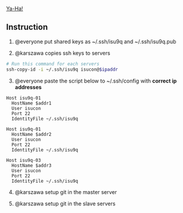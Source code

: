 [Ya-Ha!](https://www.youtube.com/watch?v=CrMArekfBBM)

## Instruction

1. @everyone put shared keys as ~/.ssh/isu9q and ~/.ssh/isu9q.pub

2. @karszawa copies ssh keys to servers

```bash
# Run this command for each servers
ssh-copy-id -i ~/.ssh/isu9q isucon@$ipaddr
```

3. @everyone paste the script below to ~/.ssh/config with **correct ip addresses**

```
Host isu9q-01
  HostName $addr1
  User isucon
  Port 22
  IdentityFile ~/.ssh/isu9q

Host isu9q-01
  HostName $addr2
  User isucon
  Port 22
  IdentityFile ~/.ssh/isu9q

Host isu9q-03
  HostName $addr3
  User isucon
  Port 22
  IdentityFile ~/.ssh/isu9q
```

4. @karszawa setup git in the master server

5. @karszawa setup git in the slave servers
